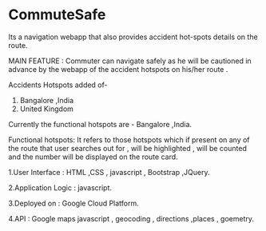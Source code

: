 # CommuteSafe
Its a navigation webapp that also provides accident hot-spots details on the route.

MAIN FEATURE : Commuter can navigate safely as he will be cautioned in advance by the webapp of the accident hotspots on his/her route .

Accidents Hotspots added of- 
1. Bangalore ,India
2. United Kingdom

Currently the functional hotspots are - Bangalore ,India.

Functional hotspots: It refers to those hotspots which if present on any of the route that
user searches out for , will be highlighted , will be counted  and the number will be displayed on the route card.

  1.User Interface : HTML ,CSS , javascript , Bootstrap ,JQuery.
  
  2.Application Logic : javascript.
  
  3.Deployed on : Google Cloud Platform.
  
  4.API : Google maps javascript , geocoding , directions ,places , goemetry.

